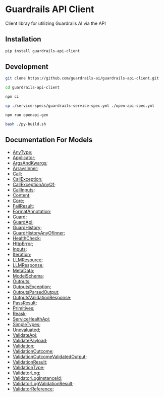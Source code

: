 # Guardrails API Client

Client libray for utilizing Guardrails AI via the API

## Installation
```sh
pip install guardrails-api-client
```

## Development
```sh
git clone https://github.com/guardrails-ai/guardrails-api-client.git

cd guardrails-api-client

npm ci

cp ./service-specs/guardrails-service-spec.yml ./open-api-spec.yml

npm run openapi-gen

bash ./py-build.sh
```

## Documentation For Models

 - [AnyType](https://github.com/guardrails-ai/guardrails-api-client/tree/main/resources/py/docs/AnyType.md);
 - [Applicator](https://github.com/guardrails-ai/guardrails-api-client/tree/main/resources/py/docs/Applicator.md);
 - [ArgsAndKwargs](https://github.com/guardrails-ai/guardrails-api-client/tree/main/resources/py/docs/ArgsAndKwargs.md);
 - [ArraysInner](https://github.com/guardrails-ai/guardrails-api-client/tree/main/resources/py/docs/ArraysInner.md);
 - [Call](https://github.com/guardrails-ai/guardrails-api-client/tree/main/resources/py/docs/Call.md);
 - [CallException](https://github.com/guardrails-ai/guardrails-api-client/tree/main/resources/py/docs/CallException.md);
 - [CallExceptionAnyOf](https://github.com/guardrails-ai/guardrails-api-client/tree/main/resources/py/docs/CallExceptionAnyOf.md);
 - [CallInputs](https://github.com/guardrails-ai/guardrails-api-client/tree/main/resources/py/docs/CallInputs.md);
 - [Content](https://github.com/guardrails-ai/guardrails-api-client/tree/main/resources/py/docs/Content.md);
 - [Core](https://github.com/guardrails-ai/guardrails-api-client/tree/main/resources/py/docs/Core.md);
 - [FailResult](https://github.com/guardrails-ai/guardrails-api-client/tree/main/resources/py/docs/FailResult.md);
 - [FormatAnnotation](https://github.com/guardrails-ai/guardrails-api-client/tree/main/resources/py/docs/FormatAnnotation.md);
 - [Guard](https://github.com/guardrails-ai/guardrails-api-client/tree/main/resources/py/docs/Guard.md);
 - [GuardApi](https://github.com/guardrails-ai/guardrails-api-client/tree/main/resources/py/docs/GuardApi.md);
 - [GuardHistory](https://github.com/guardrails-ai/guardrails-api-client/tree/main/resources/py/docs/GuardHistory.md);
 - [GuardHistoryAnyOfInner](https://github.com/guardrails-ai/guardrails-api-client/tree/main/resources/py/docs/GuardHistoryAnyOfInner.md);
 - [HealthCheck](https://github.com/guardrails-ai/guardrails-api-client/tree/main/resources/py/docs/HealthCheck.md);
 - [HttpError](https://github.com/guardrails-ai/guardrails-api-client/tree/main/resources/py/docs/HttpError.md);
 - [Inputs](https://github.com/guardrails-ai/guardrails-api-client/tree/main/resources/py/docs/Inputs.md);
 - [Iteration](https://github.com/guardrails-ai/guardrails-api-client/tree/main/resources/py/docs/Iteration.md);
 - [LLMResource](https://github.com/guardrails-ai/guardrails-api-client/tree/main/resources/py/docs/LLMResource.md);
 - [LLMResponse](https://github.com/guardrails-ai/guardrails-api-client/tree/main/resources/py/docs/LLMResponse.md);
 - [MetaData](https://github.com/guardrails-ai/guardrails-api-client/tree/main/resources/py/docs/MetaData.md);
 - [ModelSchema](https://github.com/guardrails-ai/guardrails-api-client/tree/main/resources/py/docs/ModelSchema.md);
 - [Outputs](https://github.com/guardrails-ai/guardrails-api-client/tree/main/resources/py/docs/Outputs.md);
 - [OutputsException](https://github.com/guardrails-ai/guardrails-api-client/tree/main/resources/py/docs/OutputsException.md);
 - [OutputsParsedOutput](https://github.com/guardrails-ai/guardrails-api-client/tree/main/resources/py/docs/OutputsParsedOutput.md);
 - [OutputsValidationResponse](https://github.com/guardrails-ai/guardrails-api-client/tree/main/resources/py/docs/OutputsValidationResponse.md);
 - [PassResult](https://github.com/guardrails-ai/guardrails-api-client/tree/main/resources/py/docs/PassResult.md);
 - [Primitives](https://github.com/guardrails-ai/guardrails-api-client/tree/main/resources/py/docs/Primitives.md);
 - [Reask](https://github.com/guardrails-ai/guardrails-api-client/tree/main/resources/py/docs/Reask.md);
 - [ServiceHealthApi](https://github.com/guardrails-ai/guardrails-api-client/tree/main/resources/py/docs/ServiceHealthApi.md);
 - [SimpleTypes](https://github.com/guardrails-ai/guardrails-api-client/tree/main/resources/py/docs/SimpleTypes.md);
 - [Unevaluated](https://github.com/guardrails-ai/guardrails-api-client/tree/main/resources/py/docs/Unevaluated.md);
 - [ValidateApi](https://github.com/guardrails-ai/guardrails-api-client/tree/main/resources/py/docs/ValidateApi.md);
 - [ValidatePayload](https://github.com/guardrails-ai/guardrails-api-client/tree/main/resources/py/docs/ValidatePayload.md);
 - [Validation](https://github.com/guardrails-ai/guardrails-api-client/tree/main/resources/py/docs/Validation.md);
 - [ValidationOutcome](https://github.com/guardrails-ai/guardrails-api-client/tree/main/resources/py/docs/ValidationOutcome.md);
 - [ValidationOutcomeValidatedOutput](https://github.com/guardrails-ai/guardrails-api-client/tree/main/resources/py/docs/ValidationOutcomeValidatedOutput.md);
 - [ValidationResult](https://github.com/guardrails-ai/guardrails-api-client/tree/main/resources/py/docs/ValidationResult.md);
 - [ValidationType](https://github.com/guardrails-ai/guardrails-api-client/tree/main/resources/py/docs/ValidationType.md);
 - [ValidatorLog](https://github.com/guardrails-ai/guardrails-api-client/tree/main/resources/py/docs/ValidatorLog.md);
 - [ValidatorLogInstanceId](https://github.com/guardrails-ai/guardrails-api-client/tree/main/resources/py/docs/ValidatorLogInstanceId.md);
 - [ValidatorLogValidationResult](https://github.com/guardrails-ai/guardrails-api-client/tree/main/resources/py/docs/ValidatorLogValidationResult.md);
 - [ValidatorReference](https://github.com/guardrails-ai/guardrails-api-client/tree/main/resources/py/docs/ValidatorReference.md);
  